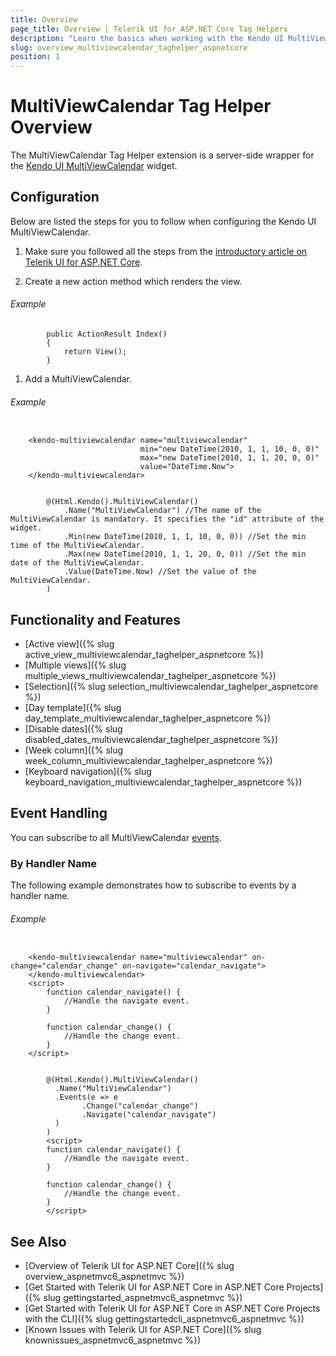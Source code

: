 ```yaml
---
title: Overview
page_title: Overview | Telerik UI for ASP.NET Core Tag Helpers
description: "Learn the basics when working with the Kendo UI MultiViewCalendar tag helper for ASP.NET Core (MVC 6 or ASP.NET Core MVC)."
slug: overview_multiviewcalendar_taghelper_aspnetcore
position: 1
---
```


# MultiViewCalendar Tag Helper Overview

The MultiViewCalendar Tag Helper extension is a server-side wrapper for the [Kendo UI MultiViewCalendar](https://demos.telerik.com/kendo-ui/multiviewcalendar/index) widget.

## Configuration

Below are listed the steps for you to follow when configuring the Kendo UI MultiViewCalendar.

1. Make sure you followed all the steps from the [introductory article on Telerik UI for ASP.NET Core](https://docs.telerik.com/aspnet-core/introduction).

1. Create a new action method which renders the view.

###### Example

            public ActionResult Index()
            {
                return View();
            }

1. Add a MultiViewCalendar.

###### Example

```tagHelper

    <kendo-multiviewcalendar name="multiviewcalendar"
                             min="new DateTime(2010, 1, 1, 10, 0, 0)"
                             max="new DateTime(2010, 1, 1, 20, 0, 0)"
                             value="DateTime.Now">
    </kendo-multiviewcalendar>

```
```Razor

        @(Html.Kendo().MultiViewCalendar()
            .Name("MultiViewCalendar") //The name of the MultiViewCalendar is mandatory. It specifies the "id" attribute of the widget.
            .Min(new DateTime(2010, 1, 1, 10, 0, 0)) //Set the min time of the MultiViewCalendar.
            .Max(new DateTime(2010, 1, 1, 20, 0, 0)) //Set the min date of the MultiViewCalendar.
            .Value(DateTime.Now) //Set the value of the MultiViewCalendar.
        )
```

## Functionality and Features

* [Active view]({% slug active_view_multiviewcalendar_taghelper_aspnetcore %})
* [Multiple views]({% slug multiple_views_multiviewcalendar_taghelper_aspnetcore %})
* [Selection]({% slug selection_multiviewcalendar_taghelper_aspnetcore %})
* [Day template]({% slug day_template_multiviewcalendar_taghelper_aspnetcore %})
* [Disable dates]({% slug disabled_dates_multiviewcalendar_taghelper_aspnetcore %})
* [Week column]({% slug week_column_multiviewcalendar_taghelper_aspnetcore %})
* [Keyboard navigation]({% slug keyboard_navigation_multiviewcalendar_taghelper_aspnetcore %})

## Event Handling

You can subscribe to all MultiViewCalendar [events](http://docs.telerik.com/kendo-ui/api/javascript/ui/multiviewcalendar#events).

### By Handler Name

The following example demonstrates how to subscribe to events by a handler name.

###### Example

```tagHelper

    <kendo-multiviewcalendar name="multiviewcalendar" on-change="calendar_change" on-navigate="calendar_navigate">
    </kendo-multiviewcalendar>
    <script>
        function calendar_navigate() {
            //Handle the navigate event.
        }

        function calendar_change() {
            //Handle the change event.
        }
    </script>

```
```Razor

        @(Html.Kendo().MultiViewCalendar()
          .Name("MultiViewCalendar")
          .Events(e => e
                .Change("calendar_change")
                .Navigate("calendar_navigate")
          )
        )
        <script>
        function calendar_navigate() {
            //Handle the navigate event.
        }

        function calendar_change() {
            //Handle the change event.
        }
        </script>
```

## See Also

* [Overview of Telerik UI for ASP.NET Core]({% slug overview_aspnetmvc6_aspnetmvc %})
* [Get Started with Telerik UI for ASP.NET Core in ASP.NET Core Projects]({% slug gettingstarted_aspnetmvc6_aspnetmvc %})
* [Get Started with Telerik UI for ASP.NET Core in ASP.NET Core Projects with the CLI]({% slug gettingstartedcli_aspnetmvc6_aspnetmvc %})
* [Known Issues with Telerik UI for ASP.NET Core]({% slug knownissues_aspnetmvc6_aspnetmvc %})
